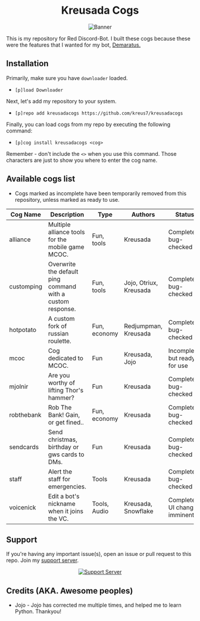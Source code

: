 <h1 align="center">Kreusada Cogs</h1>

<p align="center">
  <img src="https://media.discordapp.net/attachments/769165401879478302/781119921395335168/kreusadatwitter2.png?width=1442&height=481" alt="Banner">
</p>

This is my repository for Red Discord-Bot. I built these cogs because these were the features that I wanted for my bot, [Demaratus.](https://discord.com/oauth2/authorize?client_id=766580519000473640&scope=bot&permissions=8)

## Installation
Primarily, make sure you have `downloader` loaded. 

- `[p]load Downloader`

Next, let's add my repository to your system.

- `[p]repo add kreusadacogs https://github.com/kreus7/kreusadacogs`

Finally, you can load cogs from my repo by executing the following command:

- `[p]cog install kreusadacogs <cog>`

Remember - don't include the `<>` when you use this command. Those characters are just to show you where to enter the cog name.


## Available cogs list
- Cogs marked as incomplete have been temporarily removed from this repository, unless marked as ready to use.

| Cog Name   | Description                                                | Type         | Authors                | Status                        |
|------------|------------------------------------------------------------|--------------|------------------------|-------------------------------|
| alliance   | Multiple alliance tools for the mobile game MCOC.          | Fun, tools   | Kreusada               | Complete, bug-checked         |
| customping | Overwrite the default ping command with a custom response. | Fun, tools   | Jojo, Otriux, Kreusada | Complete, bug-checked         |
| hotpotato  | A custom fork of russian roulette.                         | Fun, economy | Redjumpman, Kreusada   | Complete, bug-checked         |
| mcoc       | Cog dedicated to MCOC.                                     | Fun          | Kreusada, Jojo         | Incomplete, but ready for use |
| mjolnir    | Are you worthy of lifting Thor's hammer?                   | Fun          | Kreusada               | Complete, bug-checked         |
| robthebank | Rob The Bank! Gain, or get fined..                         | Fun, economy | Kreusada               | Complete, bug-checked         |
| sendcards  | Send christmas, birthday or gws cards to DMs.              | Fun          | Kreusada               | Complete, bug-checked         |
| staff      | Alert the staff for emergencies.                           | Tools        | Kreusada               | Complete, bug-checked         |
| voicenick  | Edit a bot's nickname when it joins the VC.                | Tools, Audio | Kreusada, Snowflake    | Complete, UI changes imminent |

## Support

If you're having any important issue(s), open an issue or pull request to this repo.
Join my [support server](https://discord.gg/JmCFyq7).
<p align="center">
  <a href="https://discord.gg/JmCFyq7">
    <img src="https://discord.com/api/guilds/744572173137477692/widget.png?style=banner4" alt="Support Server">
  </a>
</p>

## Credits (AKA. Awesome peoples)

* Jojo - Jojo has corrected me multiple times, and helped me to learn Python. Thankyou!

